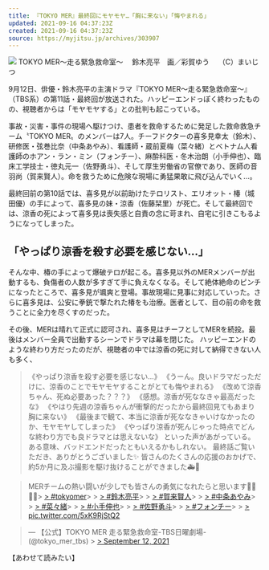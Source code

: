 ```yaml
---
title: 『TOKYO MER』最終回にモヤモヤ…「胸に来ない」「悔やまれる」
updated: 2021-09-16 04:37:23Z
created: 2021-09-16 04:37:23Z
source: https://myjitsu.jp/archives/303907
---
```


![](https://myjitsu.jp/wp-content/uploads/2021/06/tokyomer_ryohei.jpg)
TOKYO MER～走る緊急救命室～　 鈴木亮平　画／彩賀ゆう　 （C）まいじつ

9月12日、俳優・鈴木亮平の主演ドラマ『TOKYO MER～走る緊急救命室～』（TBS系）の第11話・最終回が放送された。ハッピーエンドっぽく終わったものの、視聴者からは「モヤモヤする」との批判も起こっている。

事故・災害・事件の現場へ駆けつけ、患者を救命するために発足した救命救急チーム〝TOKYO MER〟のメンバーは7人。チーフドクターの喜多見幸太（鈴木）、研修医・弦巻比奈（中条あやみ）、看護師・蔵前夏梅（菜々緒）とベトナム人看護師のホアン・ラン・ミン（フォンチー）、麻酔科医・冬木治朗（小手伸也）、臨床工学技士・徳丸元一（佐野勇斗）、そして厚生労働省の官僚であり、医師の音羽尚（賀来賢人）。命を救うために危険な現場に勇猛果敢に飛び込んでいく…。

最終回前の第10話では、喜多見が以前助けたテロリスト、エリオット・椿（城田優）の手によって、喜多見の妹・涼香（佐藤栞里）が死亡。そして最終回では、涼香の死によって喜多見は喪失感と自責の念に苛まれ、自宅に引きこもるようになってしまった。

## 「やっぱり涼香を殺す必要を感じない…」

そんな中、椿の手によって爆破テロが起こる。喜多見以外のMERメンバーが出動するも、負傷者の人数が多すぎて手に負えなくなる。そして絶体絶命のピンチになったところで、喜多見が颯爽と登場。事故現場に見事に対応していった。さらに喜多見は、公安に拳銃で撃たれた椿をも治療。医者として、目の前の命を救うことに全力を尽くすのだった。

その後、MERは晴れて正式に認可され、喜多見はチーフとしてMERを続投。最後はメンバー全員で出動するシーンでドラマは幕を閉じた。
ハッピーエンドのような終わり方だったのだが、視聴者の中では涼香の死に対して納得できない人も多く、
> 《やっぱり涼香を殺す必要を感じない…》
> 《うーん。良いドラマだっただけに、涼香のことでモヤモヤすることがとても悔やまれる》
> 《改めて涼香ちゃん、死ぬ必要あった？？？》
> 《感想。涼香が死ななきゃ最高だったな》
> 《やはり先週の涼香ちゃんが衝撃的だったから最終回見てもあまり胸に来ない》
> 《最後まで観て、本当に涼香が死ななきゃいけなかったのか、モヤモヤしてしまった》
> 《やっぱり涼香が死んじゃった時点でどんな終わり方でも良ドラマとは思えないな》
といった声があがっている。
ある意味、バッドエンドだったともいえるかもしれない。
> 最終話ご覧いただき、ありがとうございました✨
> 皆さんのたくさんの応援のおかげで、約5か月に及ぶ撮影を駆け抜けることができました🚑💨

> MERチームの熱い闘いが少しでも皆さんの勇気になれたらと思います👩‍⚕️👨‍⚕️> [> #tokyomer](https://twitter.com/hashtag/tokyomer?src=hash&ref_src=twsrc%5Etfw)>   > [> #鈴木亮平](https://twitter.com/hashtag/%E9%88%B4%E6%9C%A8%E4%BA%AE%E5%B9%B3?src=hash&ref_src=twsrc%5Etfw)>   > [> #賀来賢人](https://twitter.com/hashtag/%E8%B3%80%E6%9D%A5%E8%B3%A2%E4%BA%BA?src=hash&ref_src=twsrc%5Etfw)>   > [> #中条あやみ](https://twitter.com/hashtag/%E4%B8%AD%E6%9D%A1%E3%81%82%E3%82%84%E3%81%BF?src=hash&ref_src=twsrc%5Etfw)>   > [> #菜々緒](https://twitter.com/hashtag/%E8%8F%9C%E3%80%85%E7%B7%92?src=hash&ref_src=twsrc%5Etfw)>   > [> #小手伸也](https://twitter.com/hashtag/%E5%B0%8F%E6%89%8B%E4%BC%B8%E4%B9%9F?src=hash&ref_src=twsrc%5Etfw)>   > [> #佐野勇斗](https://twitter.com/hashtag/%E4%BD%90%E9%87%8E%E5%8B%87%E6%96%97?src=hash&ref_src=twsrc%5Etfw)>   > [> #フォンチー](https://twitter.com/hashtag/%E3%83%95%E3%82%A9%E3%83%B3%E3%83%81%E3%83%BC?src=hash&ref_src=twsrc%5Etfw)>   > [> pic.twitter.com/5xK9RjStQ2](https://t.co/5xK9RjStQ2)

> — 【公式】TOKYO MER 走る緊急救命室-TBS日曜劇場- (@tokyo_mer_tbs) > [> September 12, 2021](https://twitter.com/tokyo_mer_tbs/status/1437040309062430723?ref_src=twsrc%5Etfw)

【あわせて読みたい】